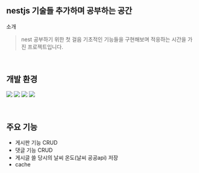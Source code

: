 ## nestjs 기술들 추가하며 공부하는 공간


소개
> nest 공부하기 위한 첫 걸음
> 기초적인 기능들을 구현해보며 적응하는 시간을 가진 프로젝트입니다.
<br>

## 개발 환경
<p>
  <img src="https://img.shields.io/badge/NestJs-E0234E?style=flat&logo=NestJs&logoColor=white"/>
  <img src="https://img.shields.io/badge/TypeScript-3178C6?style=flat&logo=TypeScript&logoColor=white"/>
  <img src="https://img.shields.io/badge/Docker-2496ED?style=flat&logo=Docker&logoColor=white"/>
  <img src="https://img.shields.io/badge/PostgreSQL-4169E1?style=flat&logo=PostgreSQL&logoColor=white"/>
</p>

<br>

## 주요 기능
- 게시판 기능 CRUD
- 댓글 기능 CRUD
- 게시글 쓸 당시의 날씨 온도(날씨 공공api) 저장
- cache 

